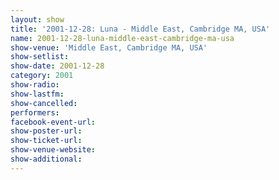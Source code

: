 ```yaml
---
layout: show
title: '2001-12-28: Luna - Middle East, Cambridge MA, USA'
name: 2001-12-28-luna-middle-east-cambridge-ma-usa
show-venue: 'Middle East, Cambridge MA, USA'
show-setlist: 
show-date: 2001-12-28
category: 2001
show-radio: 
show-lastfm: 
show-cancelled: 
performers: 
facebook-event-url: 
show-poster-url: 
show-ticket-url: 
show-venue-website: 
show-additional: 
---
```


